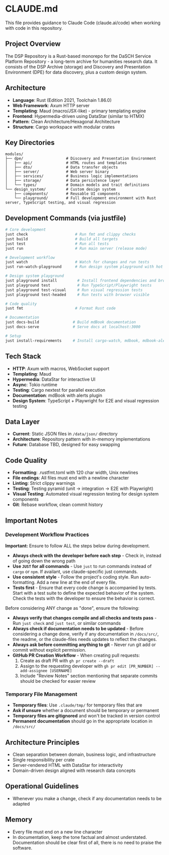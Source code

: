 # CLAUDE.md

This file provides guidance to Claude Code (claude.ai/code) when working with code in this repository.

## Project Overview
The DSP Repository is a Rust-based monorepo for the DaSCH Service Platform Repository - a long-term archive for humanities research data. It consists of the DSP Archive (storage) and Discovery and Presentation Environment (DPE) for data discovery, plus a custom design system.

## Architecture
- **Language**: Rust (Edition 2021, Toolchain 1.86.0)
- **Web Framework**: Axum HTTP server
- **Templating**: Maud (macro/JSX-like) - primary templating engine
- **Frontend**: Hypermedia-driven using DataStar (similar to HTMX)
- **Pattern**: Clean Architecture/Hexagonal Architecture
- **Structure**: Cargo workspace with modular crates

## Key Directories
```
modules/
├── dpe/                   # Discovery and Presentation Environment
│   ├── api/               # HTML routes and templates
│   ├── dto/               # Data transfer objects
│   ├── server/            # Web server binary
│   ├── services/          # Business logic implementations
│   ├── storage/           # Data persistence layer
│   └── types/             # Domain models and trait definitions
└── design_system/         # Custom design system
    ├── components/        # Reusable UI components
    └── playground/        # Full development environment with Rust server, TypeScript testing, and visual regression
```

## Development Commands (via justfile)
```bash
# Core development
just check                     # Run fmt and clippy checks
just build                     # Build all targets
just test                      # Run all tests
just run                       # Run main server (release mode)

# Development workflow
just watch                     # Watch for changes and run tests  
just run-watch-playground      # Run design system playground with hot reload

# Design system playground
just playground install         # Install frontend dependencies and browsers
just playground test            # Run TypeScript/Playwright tests
just playground test-visual     # Run visual regression tests
just playground test-headed     # Run tests with browser visible

# Code quality
just fmt                       # Format Rust code

# Documentation
just docs-build               # Build mdBook documentation
just docs-serve               # Serve docs at localhost:3000

# Setup
just install-requirements     # Install cargo-watch, mdbook, mdbook-alerts
```

## Tech Stack
- **HTTP**: Axum with macros, WebSocket support
- **Templating**: Maud
- **Hypermedia**: DataStar for interactive UI
- **Async**: Tokio runtime
- **Testing**: Cargo nextest for parallel execution
- **Documentation**: mdBook with alerts plugin
- **Design System**: TypeScript + Playwright for E2E and visual regression testing

## Data Layer
- **Current**: Static JSON files in `/data/json/` directory
- **Architecture**: Repository pattern with in-memory implementations
- **Future**: Database TBD, designed for easy swapping

## Code Quality
- **Formatting**: .rustfmt.toml with 120 char width, Unix newlines
- **File endings**: All files must end with a newline character
- **Linting**: Strict clippy warnings
- **Testing**: Testing pyramid (unit → integration → E2E with Playwright)
- **Visual Testing**: Automated visual regression testing for design system components
- **Git**: Rebase workflow, clean commit history

## Important Notes

### Development Workflow Practices

**Important:** Ensure to follow ALL the steps below during development.

- **Always check with the developer before each step** - Check in, instead of going down the wrong path
- **Use `JUST` for all commands** - Use `just` to run commands instead of `cargo` or `npm`. If availant, use claude-specific just commands.
- **Use consistent style** - Follow the project's coding style. Run auto-formatting. Add a new line at the end of every file.
- **Tests first** - Ensure that every code change is accompanied by tests. Start with a test suite to define the expected behavior of the system. Check the tests with the developer to ensure the behavior is correct.

Before considering ANY change as "done", ensure the following:

- **Always verify that changes compile and all checks and tests pass** - Run `just check` and `just test`, or similar commands
- **Always check if documentation needs to be updated** - Before considering a change done, verify if any documentation in `/docs/src/`, the readme, or the claude-files needs updates to reflect the changes.
- **Always ask before committing anything to git** - Never run git add or commit without explicit permission.
- **GitHub PR Creation Workflow** - When creating pull requests:
  1. Create as draft PR with `gh pr create --draft`
  2. Assign to the requesting developer with `gh pr edit [PR_NUMBER] --add-assignee [USERNAME]`
  3. Include "Review Notes" section mentioning that separate commits should be checked for easier review

### Temporary File Management
- **Temporary files**: Use `.claude/tmp/` for temporary files that are
- **Ask if unsure** whether a document should be temporary or permanent
- **Temporary files are gitignored** and won't be tracked in version control
- **Permanent documentation** should go in the appropriate location in `/docs/src/`

## Architecture Principles
- Clean separation between domain, business logic, and infrastructure
- Single responsibility per crate
- Server-rendered HTML with DataStar for interactivity
- Domain-driven design aligned with research data concepts

## Operational Guidelines
- Whenever you make a change, check if any documentation needs to be adapted

## Memory
- Every file must end on a new line character
- In documentation, keep the tone factual and almost understated. Documentation should be clear first of all, there is no need to praise the software.